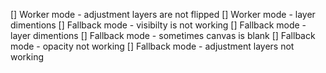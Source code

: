 [] Worker mode - adjustment layers are not flipped
[] Worker mode - layer dimentions
[] Fallback mode - visibilty is not working
[] Fallback mode - layer dimentions
[] Fallback mode - sometimes canvas is blank
[] Fallback mode - opacity not working
[] Fallback mode - adjustment layers not working